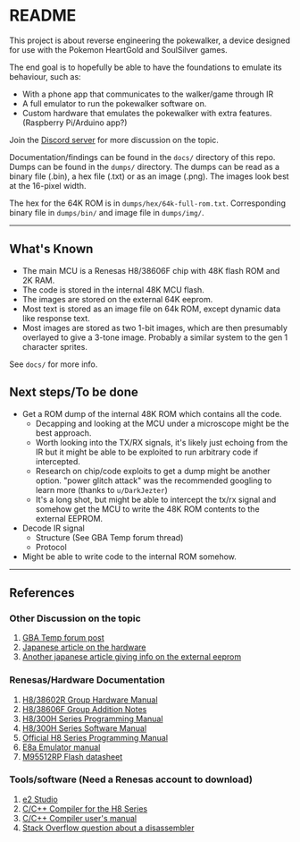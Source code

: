 # README

This project is about reverse engineering the pokewalker, a device designed for use with the Pokemon HeartGold and SoulSilver games.

The end goal is to hopefully be able to have the foundations to emulate its behaviour, such as:
- With a phone app that communicates to the walker/game through IR
- A full emulator to run the pokewalker software on.
- Custom hardware that emulates the pokewalker with extra features. (Raspberry Pi/Arduino app?)

Join the [Discord server](https://discord.gg/ymbTMsS) for more discussion on the topic.

Documentation/findings can be found in the `docs/` directory of this repo.
Dumps can be found in the `dumps/` directory.
The dumps can be read as a binary file (.bin), a hex file (.txt) or as an image (.png).
The images look best at the 16-pixel width.

The hex for the 64K ROM is in `dumps/hex/64k-full-rom.txt`.
Corresponding binary file in `dumps/bin/` and image file in `dumps/img/`.

----

## What's Known
- The main MCU is a Renesas H8/38606F chip with 48K flash ROM and 2K RAM.
- The code is stored in the internal 48K MCU flash.
- The images are stored on the external 64K eeprom.
- Most text is stored as an image file on 64k ROM, except dynamic data like response text.
- Most images are stored as two 1-bit images, which are then presumably overlayed to give a 3-tone image. Probably a similar system to the gen 1 character sprites.

See `docs/` for more info.

## Next steps/To be done
- Get a ROM dump of the internal 48K ROM which contains all the code.
	- Decapping and looking at the MCU under a microscope might be the best approach.
	- Worth looking into the TX/RX signals, it's likely just echoing from the IR but it might be able to be exploited to run arbitrary code if intercepted.
	- Research on chip/code exploits to get a dump might be another option. "power glitch attack" was the recommended googling to learn more (thanks to `u/DarkJezter`)
	- It's a long shot, but might be able to intercept the tx/rx signal and somehow get the MCU to write the 48K ROM contents to the external EEPROM.
- Decode IR signal
	- Structure (See GBA Temp forum thread)
	- Protocol
- Might be able to write code to the internal ROM somehow.

----

## References 

### Other Discussion on the topic
1. [GBA Temp forum post](https://gbatemp.net/threads/pokewalker-hacking.419462/)
2. [Japanese article on the hardware](http://nds.jpn.org/pokegs/pokew.html)
3. [Another japanese article giving info on the external eeprom](https://wandoli.blogspot.com/2013/01/blog-post.html)

### Renesas/Hardware Documentation
1. [H8/38602R Group Hardware Manual](https://pdf1.alldatasheet.com/datasheet-pdf/view/249752/RENESAS/H838600R.html)
2. [H8/38606F Group Addition Notes](https://www.renesas.com/br/ja/doc/products/mpumcu/tu/001/tnh8a414ae.pdf)
3. [H8/300H Series Programming Manual](https://cdn.hackaday.io/files/12686542757824/PrgMnl.pdf)
4. [H8/300H Series Software Manual](https://www.renesas.com/us/en/doc/products/mpumcu/001/rej09b0213_h8300h.pdf)
5. [Official H8 Series Programming Manual](https://www.renesas.com/cn/en/doc/products/mpumcu/001/e602025_h8300.pdf)
6. [E8a Emulator manual](https://www.renesas.com/br/ja/doc/products/tool/doc/001/r20ut0637ej0300_h8300h_slp.pdf)
7. [M95512RP Flash datasheet](https://pdf1.alldatasheet.com/datasheet-pdf/view/245987/STMICROELECTRONICS/M95512RMN3P.html)


### Tools/software (Need a Renesas account to download)
1. [e2 Studio](https://www.renesas.com/eu/en/software/D4001318.html)
2. [C/C++ Compiler for the H8 Series](https://www.renesas.com/us/en/products/software-tools/tools/compiler-assembler/compiler-package-for-h8sx-h8s-h8-family.html#downloads)
3. [C/C++ Compiler user's manual](https://www.renesas.com/us/en/doc/products/tool/002/rej10j2039_r0c40008xsw07rum.pdf)
4. [Stack Overflow question about a disassembler](https://reverseengineering.stackexchange.com/questions/1684/are-there-any-free-or-low-cost-disassemblers-for-the-renesas-h8-family-of-proces)
